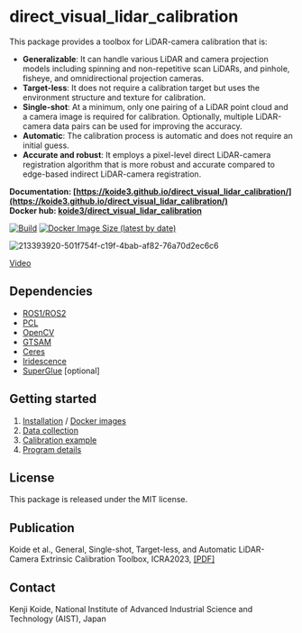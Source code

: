 # direct_visual_lidar_calibration

This package provides a toolbox for LiDAR-camera calibration that is: 

- **Generalizable**: It can handle various LiDAR and camera projection models including spinning and non-repetitive scan LiDARs, and pinhole, fisheye, and omnidirectional projection cameras.
- **Target-less**: It does not require a calibration target but uses the environment structure and texture for calibration.
- **Single-shot**: At a minimum, only one pairing of a LiDAR point cloud and a camera image is required for calibration. Optionally, multiple LiDAR-camera data pairs can be used for improving the accuracy.
- **Automatic**: The calibration process is automatic and does not require an initial guess.
- **Accurate and robust**: It employs a pixel-level direct LiDAR-camera registration algorithm that is more robust and accurate compared to edge-based indirect LiDAR-camera registration.

**Documentation: [https://koide3.github.io/direct_visual_lidar_calibration/](https://koide3.github.io/direct_visual_lidar_calibration/)**  
**Docker hub: [koide3/direct_visual_lidar_calibration](https://hub.docker.com/repository/docker/koide3/direct_visual_lidar_calibration)**

[![Build](https://github.com/koide3/direct_visual_lidar_calibration/actions/workflows/push.yaml/badge.svg)](https://github.com/koide3/direct_visual_lidar_calibration/actions/workflows/push.yaml) [![Docker Image Size (latest by date)](https://img.shields.io/docker/image-size/koide3/direct_visual_lidar_calibration)](https://hub.docker.com/repository/docker/koide3/direct_visual_lidar_calibration)

![213393920-501f754f-c19f-4bab-af82-76a70d2ec6c6](https://user-images.githubusercontent.com/31344317/213427328-ddf72a71-9aeb-42e8-86a5-9c2ae19890e3.jpg)

[Video](https://www.youtube.com/watch?v=7TM7wGthinc&feature=youtu.be)

## Dependencies

- [ROS1/ROS2](https://www.ros.org/)
- [PCL](https://pointclouds.org/)
- [OpenCV](https://opencv.org/)
- [GTSAM](https://gtsam.org/)
- [Ceres](http://ceres-solver.org/)
- [Iridescence](https://github.com/koide3/iridescence)
- [SuperGlue](https://github.com/magicleap/SuperGluePretrainedNetwork) [optional]

## Getting started

1. [Installation](https://koide3.github.io/direct_visual_lidar_calibration/installation/) / [Docker images](https://koide3.github.io/direct_visual_lidar_calibration/docker/)
2. [Data collection](https://koide3.github.io/direct_visual_lidar_calibration/collection/)
3. [Calibration example](https://koide3.github.io/direct_visual_lidar_calibration/example/)
4. [Program details](https://koide3.github.io/direct_visual_lidar_calibration/programs/)

## License

This package is released under the MIT license.

## Publication

Koide et al., General, Single-shot, Target-less, and Automatic LiDAR-Camera Extrinsic Calibration Toolbox, ICRA2023, [[PDF]](https://staff.aist.go.jp/k.koide/assets/pdf/icra2023.pdf)

## Contact

Kenji Koide, National Institute of Advanced Industrial Science and Technology (AIST), Japan

